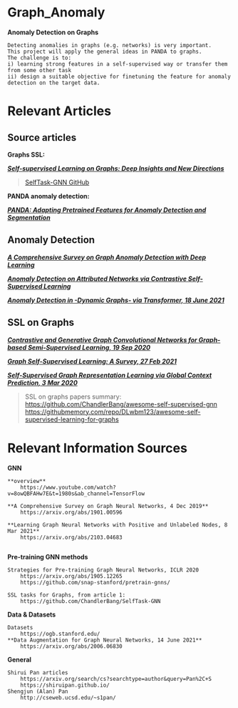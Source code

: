 # Graph_Anomaly


**Anomaly Detection on Graphs**
```
Detecting anomalies in graphs (e.g. networks) is very important. 
This project will apply the general ideas in PANDA to graphs. 
The challenge is to:
i) learning strong features in a self-supervised way or transfer them from some other task 
ii) design a suitable objective for finetuning the feature for anomaly detection on the target data.
```

# Relevant Articles
**Source articles**
---


**Graphs SSL:** 

[***Self-supervised Learning on Graphs: Deep Insights and New Directions***](https://arxiv.org/pdf/2006.10141.pdf)

>[SelfTask-GNN GitHub](https://github.com/ChandlerBang/SelfTask-GNN)

**PANDA anomaly detection:** 

[***PANDA: Adapting Pretrained Features for Anomaly Detection and Segmentation***](https://arxiv.org/abs/2010.05903)



**Anomaly Detection**
---
[***A Comprehensive Survey on Graph Anomaly Detection with Deep Learning***](https://arxiv.org/abs/2010.05903)

[***Anomaly Detection on Attributed Networks via Contrastive Self-Supervised Learning***](https://arxiv.org/abs/2103.00113)

[***Anomaly Detection in -Dynamic Graphs- via Transformer, 18 June 2021***](https://arxiv.org/abs/2106.09876)

[comment]: <> (**A Comprehensive Survey on Graph Anomaly Detection with Deep Learning**)

[comment]: <> (    https://arxiv.org/abs/2106.07178)

[comment]: <> (**Anomaly Detection on Attributed Networks via Contrastive Self-Supervised Learning**)

[comment]: <> (    https://arxiv.org/abs/2103.00113)

[comment]: <> (**Anomaly Detection in -Dynamic Graphs- via Transformer, 18 June 2021**    )

[comment]: <> (    https://arxiv.org/abs/2106.09876)

**SSL on Graphs**
---
[***Contrastive and Generative Graph Convolutional Networks for Graph-based Semi-Supervised Learning, 19 Sep 2020***](https://arxiv.org/pdf/2009.07111.pdf)

[***Graph Self-Supervised Learning: A Survey, 27 Feb 2021***](    https://arxiv.org/abs/2103.00111)

[***Self-Supervised Graph Representation Learning via Global Context Prediction, 3 Mar 2020***](    https://arxiv.org/abs/2003.01604)


>SSL on graphs papers summary:
    https://github.com/ChandlerBang/awesome-self-supervised-gnn
    https://githubmemory.com/repo/DLwbm123/awesome-self-supervised-learning-for-graphs


# Relevant Information Sources

**GNN**

```
**overview**
    https://www.youtube.com/watch?v=8owQBFAHw7E&t=1980s&ab_channel=TensorFlow

**A Comprehensive Survey on Graph Neural Networks, 4 Dec 2019**
    https://arxiv.org/abs/1901.00596
    
**Learning Graph Neural Networks with Positive and Unlabeled Nodes, 8 Mar 2021**
    https://arxiv.org/abs/2103.04683
    
```
**Pre-training GNN methods**

```
Strategies for Pre-training Graph Neural Networks, ICLR 2020
    https://arxiv.org/abs/1905.12265
    https://github.com/snap-stanford/pretrain-gnns/
    
SSL tasks for Graphs, from article 1:
    https://github.com/ChandlerBang/SelfTask-GNN
```

**Data & Datasets**

```
Datasets
    https://ogb.stanford.edu/
**Data Augmentation for Graph Neural Networks, 14 June 2021**
    https://arxiv.org/abs/2006.06830
```

**General**
```
Shirui Pan articles
    https://arxiv.org/search/cs?searchtype=author&query=Pan%2C+S
    https://shiruipan.github.io/
Shengjun (Alan) Pan
    http://cseweb.ucsd.edu/~s1pan/
```
